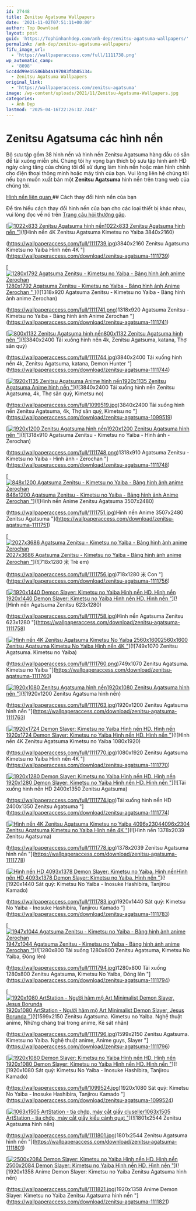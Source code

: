 ```yaml
---
id: 27448
title: Zenitsu Agatsuma Wallpapers
date: '2021-11-02T07:51:11+00:00'
author: Top Download
layout: post
guid: 'https://Tophinhanhdep.com/anh-dep/zenitsu-agatsuma-wallpapers/'
permalink: /anh-dep/zenitsu-agatsuma-wallpapers/
fifu_image_url:
  - 'https://wallpaperaccess.com/full/1111738.png'
wp_automatic_camp:
  - '8098'
5cc4dd99e15586bb4a197083fbb85134:
  - Zenitsu Agatsuma Wallpapers
original_link:
  - 'https://wallpaperaccess.com/zenitsu-agatsuma'
image: /wp-content/uploads/2021/11/Zenitsu-Agatsuma-Wallpapers.jpg
categories:
  - Ảnh Đẹp
lastmod: '2025-04-16T22:26:32.744Z'
---
```

# Zenitsu Agatsuma các hình nền

Bộ sưu tập gồm 38 hình nền và hình nền Zenitsu Agatsuma hàng đầu có sẵn để tải xuống miễn phí. Chúng tôi hy vọng bạn thích bộ sưu tập hình ảnh HD ngày càng tăng của chúng tôi để sử dụng làm hình nền hoặc màn hình chính cho điện thoại thông minh hoặc máy tính của bạn. Vui lòng liên hệ chúng tôi nếu bạn muốn xuất bản một **Zenitsu Agatsuma** hình nền trên trang web của chúng tôi.

[Hình nền liên quan ](#related) ## Cách thay đổi hình nền của bạn

Để tìm hiểu cách thay đổi hình nền của bạn cho các loại thiết bị khác nhau, vui lòng đọc về nó trên [Trang câu hỏi thường gặp](https://tophinhanhdep.com/faq/).

  
[[![1022x833 Zenitsu Agatsuma hình nền](https://wallpaperaccess.com/full/1111738.png)1022x833 Zenitsu Agatsuma hình nền "](https://wallpaperaccess.com/download/zenitsu-agatsuma-1111738)](![Hình nền 4K Zenitsu Agatsuma Kimetsu no Yaiba 3840x2160)

(https://wallpaperaccess.com/full/1111739.jpg)3840x2160 Zenitsu Agatsuma Kimetsu no Yaiba Hình nền 4K "](https://wallpaperaccess.com/download/zenitsu-agatsuma-1111739)

[[![1280x1792 Agatsuma Zenitsu - Kimetsu no Yaiba - Bảng hình ảnh anime Zerochan](https://wallpaperaccess.com/full/1111740.jpg)1280x1792 Agatsuma Zenitsu - Kimetsu no Yaiba - Bảng hình ảnh Anime Zerochan " ](https://wallpaperaccess.com/download/zenitsu-agatsuma-1111740)](![1318x920 Agatsuma Zenitsu - Kimetsu no Yaiba - Bảng hình ảnh anime Zerochan)

(https://wallpaperaccess.com/full/1111741.png)1318x920 Agatsuma Zenitsu - Kimetsu no Yaiba - Bảng hình ảnh Anime Zerochan "](https://wallpaperaccess.com/download/zenitsu-agatsuma-1111741)

[[![800x1132 Zenitsu Agatsuma hình nền](https://wallpaperaccess.com/full/1111743.jpg)800x1132 Zenitsu Agatsuma hình nền "](https://wallpaperaccess.com/download/zenitsu-agatsuma-1111743)](![3840x2400 Tải xuống hình nền 4k, Zenitsu Agatsuma, katana, Thợ săn quỷ)

(https://wallpaperaccess.com/full/1111744.jpg)3840x2400 Tải xuống hình nền 4k, Zenitsu Agatsuma, katana, Demon Hunter "](https://wallpaperaccess.com/download/zenitsu-agatsuma-1111744)

[[![1920x1135 Zenitsu Agatsuma Anime hình nền](https://wallpaperaccess.com/full/1111745.jpg)1920x1135 Zenitsu Agatsuma Anime hình nền "](https://wallpaperaccess.com/download/zenitsu-agatsuma-1111745)](![3840x2400 Tải xuống hình nền Zenitsu Agatsuma, 4k, Thợ săn quỷ, Kimetsu no)

(https://wallpaperaccess.com/full/1099519.jpg)3840x2400 Tải xuống hình nền Zenitsu Agatsuma, 4k, Thợ săn quỷ, Kimetsu no "](https://wallpaperaccess.com/download/zenitsu-agatsuma-1099519)

[[![1920x1200 Zenitsu Agatsuma hình nền](https://wallpaperaccess.com/full/1111747.jpg)1920x1200 Zenitsu Agatsuma hình nền "](https://wallpaperaccess.com/download/zenitsu-agatsuma-1111747)](![1318x910 Agatsuma Zenitsu - Kimetsu no Yaiba - Hình ảnh - Zerochan)

(https://wallpaperaccess.com/full/1111748.png)1318x910 Agatsuma Zenitsu - Kimetsu no Yaiba - Hình ảnh - Zerochan "](https://wallpaperaccess.com/download/zenitsu-agatsuma-1111748)

[[![848x1200 Agatsuma Zenitsu - Kimetsu no Yaiba - Bảng hình ảnh anime Zerochan](https://wallpaperaccess.com/full/1111750.jpg)848x1200 Agatsuma Zenitsu - Kimetsu no Yaiba - Bảng hình ảnh Anime Zerochan "](https://wallpaperaccess.com/download/zenitsu-agatsuma-1111750)](![Hình nền Anime Zenitsu Agatsuma 3507x2480)

(https://wallpaperaccess.com/full/1111751.jpg)Hình nền Anime 3507x2480 Zenitsu Agatsuma "](https://wallpaperaccess.com/download/zenitsu-agatsuma-1111751)

[[![2027x3686 Agatsuma Zenitsu - Kimetsu no Yaiba - Bảng hình ảnh anime Zerochan](https://wallpaperaccess.com/full/1111752.png)2027x3686 Agatsuma Zenitsu - Kimetsu no Yaiba - Bảng hình ảnh anime Zerochan "](https://wallpaperaccess.com/download/zenitsu-agatsuma-1111752)](![718x1280 米 Trẻ em)

(https://wallpaperaccess.com/full/1111756.jpg)718x1280 米 Con "](https://wallpaperaccess.com/download/zenitsu-agatsuma-1111756)

[[![1920x1440 Demon Slayer: Kimetsu no Yaiba Hình nền HD.  Hình nền](https://wallpaperaccess.com/full/1111757.jpg)1920x1440 Demon Slayer: Kimetsu no Yaiba Hình nền HD. Hình nền "](https://wallpaperaccess.com/download/zenitsu-agatsuma-1111757)](![Hình nền Agatsuma Zenitsu 623x1280)

(https://wallpaperaccess.com/full/1111758.jpg)Hình nền Agatsuma Zenitsu 623x1280 "](https://wallpaperaccess.com/download/zenitsu-agatsuma-1111758)

[[![Hình nền 4K Zenitsu Agatsuma Kimetsu No Yaiba 2560x1600](https://wallpaperaccess.com/full/1111759.jpg)2560x1600 Zenitsu Agatsuma Kimetsu No Yaiba Hình nền 4K "](https://wallpaperaccess.com/download/zenitsu-agatsuma-1111759)](![749x1070 Zenitsu Agatsuma.  Kimetsu no Yaiba)

(https://wallpaperaccess.com/full/1111760.png)749x1070 Zenitsu Agatsuma. Kimetsu no Yaiba "](https://wallpaperaccess.com/download/zenitsu-agatsuma-1111760)

[[![1920x1080 Zenitsu Agatsuma hình nền](https://wallpaperaccess.com/full/1111761.jpg)1920x1080 Zenitsu Agatsuma hình nền "](https://wallpaperaccess.com/download/zenitsu-agatsuma-1111761)](![1920x1200 Zenitsu Agatsuma hình nền)

(https://wallpaperaccess.com/full/1111763.jpg)1920x1200 Zenitsu Agatsuma hình nền "](https://wallpaperaccess.com/download/zenitsu-agatsuma-1111763)

[[![1920x1724 Demon Slayer: Kimetsu no Yaiba Hình nền HD.  Hình nền](https://wallpaperaccess.com/full/1111764.jpg)1920x1724 Demon Slayer: Kimetsu no Yaiba Hình nền HD. Hình nền "](https://wallpaperaccess.com/download/zenitsu-agatsuma-1111764)](![Hình nền 4K Zenitsu Agatsuma Kimetsu no Yaiba 1080x1920)

(https://wallpaperaccess.com/full/1111770.jpg)1080x1920 Zenitsu Agatsuma Kimetsu no Yaiba Hình nền 4K "](https://wallpaperaccess.com/download/zenitsu-agatsuma-1111770)

[[![1920x1280 Demon Slayer: Kimetsu no Yaiba Hình nền HD.  Hình nền](https://wallpaperaccess.com/full/1111772.jpg)1920x1280 Demon Slayer: Kimetsu no Yaiba Hình nền HD. Hình nền "](https://wallpaperaccess.com/download/zenitsu-agatsuma-1111772)](![Tải xuống hình nền HD 2400x1350 Zenitsu Agatsuma)

(https://wallpaperaccess.com/full/1111774.jpg)Tải xuống hình nền HD 2400x1350 Zenitsu Agatsuma "](https://wallpaperaccess.com/download/zenitsu-agatsuma-1111774)

[[![Hình nền 4K Zenitsu Agatsuma Kimetsu no Yaiba 4096x2304](https://wallpaperaccess.com/full/1111777.jpg)4096x2304 Zenitsu Agatsuma Kimetsu no Yaiba Hình nền 4K "](https://wallpaperaccess.com/download/zenitsu-agatsuma-1111777)](![Hình nền 1378x2039 Zenitsu Agatsuma)

(https://wallpaperaccess.com/full/1111778.jpg)1378x2039 Zenitsu Agatsuma hình nền "](https://wallpaperaccess.com/download/zenitsu-agatsuma-1111778)

[[![Hình nền HD 4093x1378 Demon Slayer: Kimetsu no Yaiba.  Hình nền](https://wallpaperaccess.com/full/1111779.jpg)Hình nền HD 4093x1378 Demon Slayer: Kimetsu no Yaiba. Hình nền "](https://wallpaperaccess.com/download/zenitsu-agatsuma-1111779)](![1920x1440 Sát quỷ: Kimetsu No Yaiba - Inosuke Hashibira, Tanjirou Kamado)

(https://wallpaperaccess.com/full/1111783.jpg)1920x1440 Sát quỷ: Kimetsu No Yaiba - Inosuke Hashibira, Tanjirou Kamado "](https://wallpaperaccess.com/download/zenitsu-agatsuma-1111783)

[[![1947x1044 Agatsuma Zenitsu - Kimetsu no Yaiba - Bảng hình ảnh anime Zerochan](https://wallpaperaccess.com/full/1111786.jpg)1947x1044 Agatsuma Zenitsu - Kimetsu no Yaiba - Bảng hình ảnh anime Zerochan "](https://wallpaperaccess.com/download/zenitsu-agatsuma-1111786)](![1280x800 Tải xuống 1280x800 Zenitsu Agatsuma, Kimetsu No Yaiba, Đóng lên)

(https://wallpaperaccess.com/full/1111794.jpg)1280x800 Tải xuống 1280x800 Zenitsu Agatsuma, Kimetsu No Yaiba, Đóng lên "](https://wallpaperaccess.com/download/zenitsu-agatsuma-1111794)

[[![1920x1080 ArtStation - Người hâm mộ Art Minimalist Demon Slayer, Jesus Borunda](https://wallpaperaccess.com/full/1111795.jpg)1920x1080 ArtStation - Người hâm mộ Art Minimalist Demon Slayer, Jesus Borunda "](https://wallpaperaccess.com/download/zenitsu-agatsuma-1111795)](![1599x2150 Zenitsu Agatsuma.  Kimetsu no Yaiba.  Nghệ thuật anime, Những chàng trai trong anime, Kẻ sát nhân)

(https://wallpaperaccess.com/full/1111796.jpg)1599x2150 Zenitsu Agatsuma. Kimetsu no Yaiba. Nghệ thuật anime, Anime guys, Slayer "](https://wallpaperaccess.com/download/zenitsu-agatsuma-1111796)

[[![1920x1080 Demon Slayer: Kimetsu no Yaiba Hình nền HD.  Hình nền](https://wallpaperaccess.com/full/1111797.jpg)1920x1080 Demon Slayer: Kimetsu no Yaiba Hình nền HD. Hình nền "](https://wallpaperaccess.com/download/zenitsu-agatsuma-1111797)](![1920x1080 Sát quỷ: Kimetsu No Yaiba - Inosuke Hashibira, Tanjirou Kamado)

(https://wallpaperaccess.com/full/1099524.jpg)1920x1080 Sát quỷ: Kimetsu No Yaiba - Inosuke Hashibira, Tanjirou Kamado "](https://wallpaperaccess.com/download/zenitsu-agatsuma-1099524)

[[![1063x1505 ArtStation - tia chớp, máy cắt giấy cluseller](https://wallpaperaccess.com/full/1111800.jpg)1063x1505 ArtStation - tia chớp, máy cắt giấy kiểu cánh quạt "](https://wallpaperaccess.com/download/zenitsu-agatsuma-1111800)](![1801x2544 Zenitsu Agatsuma hình nền)

(https://wallpaperaccess.com/full/1111801.jpg)1801x2544 Zenitsu Agatsuma hình nền "](https://wallpaperaccess.com/download/zenitsu-agatsuma-1111801)

[[![2500x2084 Demon Slayer: Kimetsu no Yaiba Hình nền HD.  Hình nền](https://wallpaperaccess.com/full/1111820.jpg)2500x2084 Demon Slayer: Kimetsu no Yaiba Hình nền HD. Hình nền "](https://wallpaperaccess.com/download/zenitsu-agatsuma-1111820)](![1920x1358 Anime Demon Slayer: Kimetsu no Yaiba Zenitsu Agatsuma hình nền)

(https://wallpaperaccess.com/full/1111821.jpg)1920x1358 Anime Demon Slayer: Kimetsu no Yaiba Zenitsu Agatsuma hình nền "](https://wallpaperaccess.com/download/zenitsu-agatsuma-1111821)
